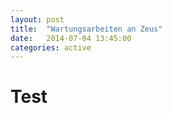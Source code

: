 ```yaml
---
layout: post
title:  "Wartungsarbeiten an Zeus"
date:   2014-07-04 13:45:00
categories: active
---
```


Test
====
